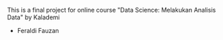 This is a final project for online course "Data Science: Melakukan Analisis Data" by Kalademi
- Feraldi Fauzan
